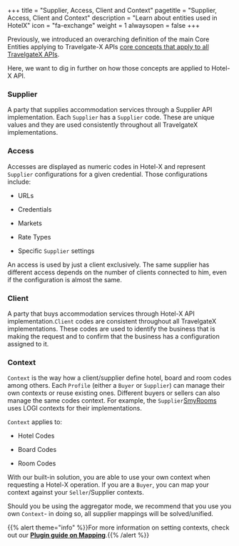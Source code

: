 +++
title = "Supplier, Access, Client and Context"
pagetitle = "Supplier, Access, Client and Context"
description = "Learn about entities used in HotelX"
icon = "fa-exchange"
weight = 1
alwaysopen = false
+++

Previously, we introduced an overarching definition of the main Core Entities applying to Travelgate-X APIs [core concepts that apply to all TravelgateX APIs](/getting-started/concepts/). 

Here, we want to dig in further on how those concepts are applied to Hotel-X API.

### Supplier

A party that supplies accommodation services through a Supplier API implementation. Each `Supplier` has a `Supplier` code. These are unique values and they are used consistently throughout all TravelgateX implementations. 

### Access

Accesses are displayed as numeric codes in Hotel-X and represent `Supplier` configurations for a given credential. Those configurations include:

* URLs 

* Credentials 

* Markets 

* Rate Types 

* Specific `Supplier` settings 

An access is used by just a client exclusively. The same supplier has different access depends on the number of clients connected to him, even if the configuration is almost the same.

### Client

A party that buys accommodation services through Hotel-X API implementation.`Client` codes are consistent throughout all TravelgateX implementations. These codes are used to identify the business that is making the request and to confirm that the business has a configuration assigned to it.

### Context

`Context` is the way how a client/supplier define hotel, board and room codes among others. Each `Profile` (either a `Buyer` or `Supplier`) can manage their own contexts or reuse existing ones. Different buyers or sellers can also manage the same codes context. For example, the `Supplier`[SmyRooms](https://www.travelgatex.com/partner/seller/smyrooms) uses LOGI contexts for their implementations.

`Context` applies to:

* Hotel Codes 

* Board Codes 

* Room Codes 

With our built-in solution, you are able to use your own context when requesting a Hotel-X operation. If you are a `Buyer`, you can map your context against your `Seller`/Supplier contexts.

Should you be using the aggregator mode, we recommend that you use you own `Context`- in doing so, all supplier mappings will be solved/unified.

{{% alert theme="info" %}}For more information on setting contexts, check out our <a href="/hotel-x/plugins/mapping/">**Plugin guide on Mapping**</a>.{{% /alert %}}
